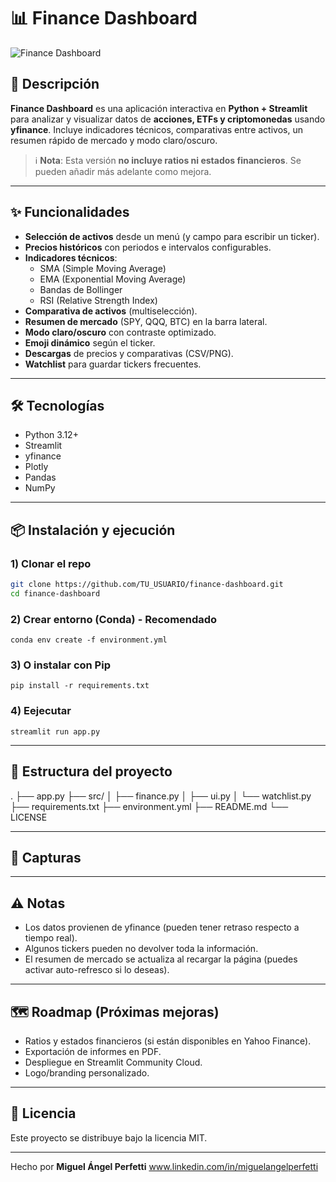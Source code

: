 # 📊 Finance Dashboard

![Finance Dashboard](https://via.placeholder.com/1000x400?text=Finance+Dashboard+Preview)

## 🚀 Descripción
**Finance Dashboard** es una aplicación interactiva en **Python + Streamlit** para analizar y visualizar datos de **acciones, ETFs y criptomonedas** usando **yfinance**. Incluye indicadores técnicos, comparativas entre activos, un resumen rápido de mercado y modo claro/oscuro.

> ℹ️ **Nota**: Esta versión **no incluye ratios ni estados financieros**. Se pueden añadir más adelante como mejora.

---

## ✨ Funcionalidades

- **Selección de activos** desde un menú (y campo para escribir un ticker).
- **Precios históricos** con periodos e intervalos configurables.
- **Indicadores técnicos**:
  - SMA (Simple Moving Average)
  - EMA (Exponential Moving Average)
  - Bandas de Bollinger
  - RSI (Relative Strength Index)
- **Comparativa de activos** (multiselección).
- **Resumen de mercado** (SPY, QQQ, BTC) en la barra lateral.
- **Modo claro/oscuro** con contraste optimizado.
- **Emoji dinámico** según el ticker.
- **Descargas** de precios y comparativas (CSV/PNG).
- **Watchlist** para guardar tickers frecuentes.

---

## 🛠 Tecnologías

- Python 3.12+
- Streamlit
- yfinance
- Plotly
- Pandas
- NumPy

---

## 📦 Instalación y ejecución

### 1) Clonar el repo
```bash
git clone https://github.com/TU_USUARIO/finance-dashboard.git
cd finance-dashboard
```

### 2) Crear entorno (Conda) - Recomendado
```conda env create -f environment.yml```

### 3) O instalar con Pip
```pip install -r requirements.txt```

### 4) Eejecutar
```streamlit run app.py```

---

## 📂 Estructura del proyecto
.
├── app.py
├── src/
│   ├── finance.py
│   ├── ui.py
│   └── watchlist.py
├── requirements.txt
├── environment.yml
├── README.md
└── LICENSE

---

## 📸 Capturas

---

## ⚠️ Notas
- Los datos provienen de yfinance (pueden tener retraso respecto a tiempo real).
- Algunos tickers pueden no devolver toda la información.
- El resumen de mercado se actualiza al recargar la página (puedes activar auto-refresco si lo deseas).

---

## 🗺️ Roadmap (Próximas mejoras)
- Ratios y estados financieros (si están disponibles en Yahoo Finance).
- Exportación de informes en PDF.
- Despliegue en Streamlit Community Cloud.
- Logo/branding personalizado.

---

## 📄 Licencia
Este proyecto se distribuye bajo la licencia MIT.

---

Hecho por **Miguel Ángel Perfetti** www.linkedin.com/in/miguelangelperfetti
